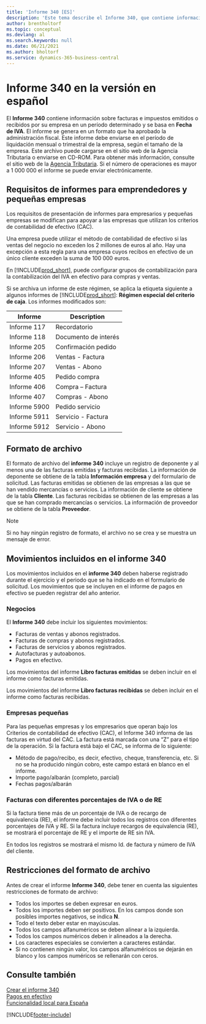 ```yaml
---
title: 'Informe 340 [ES]'
description: 'Este tema describe el Informe 340, que contiene información sobre facturas e impuestos emitidos o recibidos por su empresa en un período determinado.'
author: brentholtorf
ms.topic: conceptual
ms.devlang: al
ms.search.keywords: null
ms.date: 06/21/2021
ms.author: bholtorf
ms.service: dynamics-365-business-central
---
```

# Informe 340 en la versión en español
El **Informe 340** contiene información sobre facturas e impuestos emitidos o recibidos por su empresa en un período determinado y se basa en **Fecha de IVA**. El informe se genera en un formato que ha aprobado la administración fiscal. Este informe debe enviarse en el período de liquidación mensual o trimestral de la empresa, según el tamaño de la empresa. Este archivo puede cargarse en el sitio web de la Agencia Tributaria o enviarse en CD-ROM. Para obtener más información, consulte el sitio web de la [Agencia Tributaria](https://www.agenciatributaria.es/). Si el número de operaciones es mayor a 1 000 000 el informe se puede enviar electrónicamente.  

## Requisitos de informes para emprendedores y pequeñas empresas  
Los requisitos de presentación de informes para empresarios y pequeñas empresas se modifican para apoyar a las empresas que utilizan los criterios de contabilidad de efectivo (CAC).  

Una empresa puede utilizar el método de contabilidad de efectivo si las ventas del negocio no exceden los 2 millones de euros al año. Hay una excepción a esta regla para una empresa cuyos recibos en efectivo de un único cliente exceden la suma de 100 000 euros.  

En [!INCLUDE[prod_short](../../includes/prod_short.md)], puede configurar grupos de contabilización para la contabilización del IVA en efectivo para compras y ventas.  

 Si se archiva un informe de este régimen, se aplica la etiqueta siguiente a algunos informes de [!INCLUDE[prod_short](../../includes/prod_short.md)]: **Régimen especial del criterio de caja**. Los informes modificados son:  

|Informe|Description|  
|------------|---------------------------------------|  
|Informe 117|Recordatorio|  
|Informe 118|Documento de interés|  
|Informe 205|Confirmación pedido|  
|Informe 206|Ventas - Factura|  
|Informe 207|Ventas - Abono|  
|Informe 405|Pedido compra|  
|Informe 406|Compra – Factura|  
|Informe 407|Compras - Abono|  
|Informe 5900|Pedido servicio|  
|Informe 5911|Servicio - Factura|  
|Informe 5912|Servicio - Abono|  

## Formato de archivo  
El formato de archivo del **informe 340** incluye un registro de deponente y al menos una de las facturas emitidas y facturas recibidas. La información de deponente se obtiene de la tabla **Información empresa** y del formulario de solicitud. Las facturas emitidas se obtienen de las empresas a las que se han vendido mercancías o servicios. La información de cliente se obtiene de la tabla **Cliente**. Las facturas recibidas se obtienen de las empresas a las que se han comprado mercancías o servicios. La información de proveedor se obtiene de la tabla **Proveedor**.  

> [!NOTE]  
>  Si no hay ningún registro de formato, el archivo no se crea y se muestra un mensaje de error.  

## Movimientos incluidos en el informe 340  
Los movimientos incluidos en el **informe 340** deben haberse registrado durante el ejercicio y el periodo que se ha indicado en el formulario de solicitud. Los movimientos que se incluyen en el informe de pagos en efectivo se pueden registrar del año anterior.  

### Negocios  
El **Informe 340** debe incluir los siguientes movimientos:  

- Facturas de ventas y abonos registrados.  
- Facturas de compras y abonos registrados.  
- Facturas de servicios y abonos registrados.  
- Autofacturas y autoabonos.  
- Pagos en efectivo.  

Los movimientos del informe **Libro facturas emitidas** se deben incluir en el informe como facturas emitidas.  

Los movimientos del informe **Libro facturas recibidas** se deben incluir en el informe como facturas recibidas.  

### Empresas pequeñas  
Para las pequeñas empresas y los empresarios que operan bajo los Criterios de contabilidad de efectivo (CAC), el Informe 340 informa de las facturas en virtud del CAC. La factura está marcada con una “Z” para el tipo de la operación. Si la factura está bajo el CAC, se informa de lo siguiente:  

- Método de pago/recibo, es decir, efectivo, cheque, transferencia, etc. Si no se ha producido ningún cobro, este campo estará en blanco en el informe.  
- Importe pago/albarán (completo, parcial)  
- Fechas pagos/albarán  

### Facturas con diferentes porcentajes de IVA o de RE  
Si la factura tiene más de un porcentaje de IVA o de recargo de equivalencia (RE), el informe debe incluir todos los registros con diferentes porcentajes de IVA y RE. Si la factura incluye recargos de equivalencia (RE), se mostrará el porcentaje de RE y el importe de RE sin IVA.  

En todos los registros se mostrará el mismo Id. de factura y número de IVA del cliente.  

## Restricciones del formato de archivo  
Antes de crear el informe **Informe 340**, debe tener en cuenta las siguientes restricciones de formato de archivo:  

- Todos los importes se deben expresar en euros.  
- Todos los importes deben ser positivos. En los campos donde son posibles importes negativos, se indica **N**.  
- Todo el texto deber estar en mayúsculas.  
- Todos los campos alfanuméricos se deben alinear a la izquierda.  
- Todos los campos numéricos deben ir alineados a la derecha.  
- Los caracteres especiales se convierten a caracteres estándar.  
- Si no contienen ningún valor, los campos alfanuméricos se dejarán en blanco y los campos numéricos se rellenarán con ceros.  

## Consulte también  
 [Crear el informe 340](how-to-create-report-340.md)   
 [Pagos en efectivo](payments-in-cash.md)   
 [Funcionalidad local para España](spain-local-functionality.md)


[!INCLUDE[footer-include](../../includes/footer-banner.md)]
